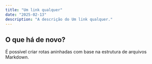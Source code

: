 ```yaml
---
title: "Um link qualquer"
date: "2025-02-13"
description: "A descrição do Um link qualquer."
---
```


## O que há de novo?

É possível criar rotas aninhadas com base na estrutura de arquivos Markdown.
